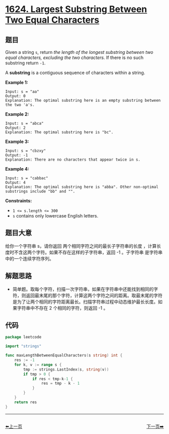 # [1624. Largest Substring Between Two Equal Characters](https://leetcode.com/problems/largest-substring-between-two-equal-characters/)

## 题目

Given a string `s`, return *the length of the longest substring between two equal characters, excluding the two characters.* If there is no such substring return `-1`.

A **substring** is a contiguous sequence of characters within a string.

**Example 1:**

```
Input: s = "aa"
Output: 0
Explanation: The optimal substring here is an empty substring between the two 'a's.
```

**Example 2:**

```
Input: s = "abca"
Output: 2
Explanation: The optimal substring here is "bc".
```

**Example 3:**

```
Input: s = "cbzxy"
Output: -1
Explanation: There are no characters that appear twice in s.
```

**Example 4:**

```
Input: s = "cabbac"
Output: 4
Explanation: The optimal substring here is "abba". Other non-optimal substrings include "bb" and "".
```

**Constraints:**

- `1 <= s.length <= 300`
- `s` contains only lowercase English letters.

## 题目大意

给你一个字符串 s，请你返回 两个相同字符之间的最长子字符串的长度 ，计算长度时不含这两个字符。如果不存在这样的子字符串，返回 -1 。子字符串 是字符串中的一个连续字符序列。

## 解题思路

- 简单题。取每个字符，扫描一次字符串，如果在字符串中还能找到相同的字符，则返回最末尾的那个字符，计算这两个字符之间的距离。取最末尾的字符是为了让两个相同的字符距离最长。扫描字符串过程中动态维护最长长度。如果字符串中不存在 2 个相同的字符，则返回 -1 。

## 代码

```go
package leetcode

import "strings"

func maxLengthBetweenEqualCharacters(s string) int {
	res := -1
	for k, v := range s {
		tmp := strings.LastIndex(s, string(v))
		if tmp > 0 {
			if res < tmp-k-1 {
				res = tmp - k - 1
			}
		}
	}
	return res
}
```


----------------------------------------------
<div style="display: flex;justify-content: space-between;align-items: center;">
<p><a href="https://books.halfrost.com/leetcode/ChapterFour/1600~1699/1619.Mean-of-Array-After-Removing-Some-Elements/">⬅️上一页</a></p>
<p><a href="https://books.halfrost.com/leetcode/ChapterFour/1600~1699/1629.Slowest-Key/">下一页➡️</a></p>
</div>
